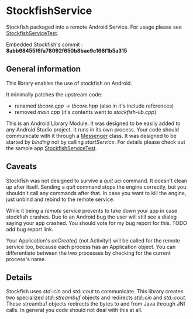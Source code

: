 # StockfishService
Stockfish packaged into a remote Android Service. For usage please see [StockfishServiceTest](https://github.com/chess24com/StockfishServiceTest).

Embedded Stockfish's commit : **8abb98455f6fa78092f650b8bae9c166f1b5a315**

## General information

This library enables the use of stockfish on Android.

It minimally patches the upstream code: 
* renamed *tbcore.cpp* -> *tbcore.hpp* (also in it's include references)
* removed *main.cpp* (it's contents went to *stockfish-lib.cpp*)

This is an Android Library Module. It was designed to be easily added to any Android Studio project. It runs in its own process. Your code should communicate with it through a [Messenger](https://developer.android.com/reference/android/os/Messenger.html) class. It was designed to be started by *binding* not by calling *startService*. For details please check out the sample app [StockfishServiceTest](https://github.com/chess24com/StockfishServiceTest).

## Caveats

Stockfish was not designed to survive a *quit* uci command. It doesn't clean up after itself. Sending a *quit* command stops the engine correctly, but you shouldn't call any commands after that. In case you want to kill the engine, just unbind and rebind to the remote service.

While it being a *remote* service prevents to take down your app in case stockfish crashes. Due to an Android bug the user will still see a dialog saying your app crashed. You should vote for my bug report for this. TODO add bug report link.

Your Application's *onCreate()* (not Activity!) will be called for the remote service too, because each process has an Application object. You can differentiate between the two processes by checking for the current process's name.

## Details

Stockfish uses *std::cin* and *std::cout* to communicate. This library creates two specialized *std::streambuf* objects and redirects *std::cin* and *std::cout*. These streambuf objects redirects the bytes to and from Java through JNI calls. In general you code should not deal with this at all.



